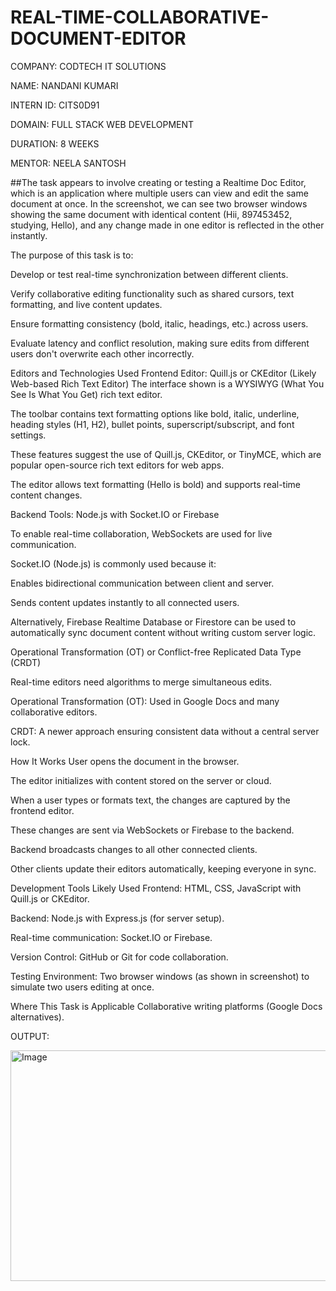 # REAL-TIME-COLLABORATIVE-DOCUMENT-EDITOR

COMPANY: CODTECH IT SOLUTIONS

NAME: NANDANI KUMARI

INTERN ID: CITS0D91

DOMAIN: FULL STACK WEB DEVELOPMENT

DURATION: 8 WEEKS

MENTOR: NEELA SANTOSH

##The task appears to involve creating or testing a Realtime Doc Editor, which is an application where multiple users can view and edit the same document at once. In the screenshot, we can see two browser windows showing the same document with identical content (Hii, 897453452, studying, Hello), and any change made in one editor is reflected in the other instantly.

The purpose of this task is to:

Develop or test real-time synchronization between different clients.

Verify collaborative editing functionality such as shared cursors, text formatting, and live content updates.

Ensure formatting consistency (bold, italic, headings, etc.) across users.

Evaluate latency and conflict resolution, making sure edits from different users don't overwrite each other incorrectly.

Editors and Technologies Used Frontend Editor: Quill.js or CKEditor (Likely Web-based Rich Text Editor)
The interface shown is a WYSIWYG (What You See Is What You Get) rich text editor.

The toolbar contains text formatting options like bold, italic, underline, heading styles (H1, H2), bullet points, superscript/subscript, and font settings.

These features suggest the use of Quill.js, CKEditor, or TinyMCE, which are popular open-source rich text editors for web apps.

The editor allows text formatting (Hello is bold) and supports real-time content changes.

Backend Tools: Node.js with Socket.IO or Firebase

To enable real-time collaboration, WebSockets are used for live communication.

Socket.IO (Node.js) is commonly used because it:

Enables bidirectional communication between client and server.

Sends content updates instantly to all connected users.

Alternatively, Firebase Realtime Database or Firestore can be used to automatically sync document content without writing custom server logic.

Operational Transformation (OT) or Conflict-free Replicated Data Type (CRDT)

Real-time editors need algorithms to merge simultaneous edits.

Operational Transformation (OT): Used in Google Docs and many collaborative editors.

CRDT: A newer approach ensuring consistent data without a central server lock.

How It Works
User opens the document in the browser.

The editor initializes with content stored on the server or cloud.

When a user types or formats text, the changes are captured by the frontend editor.

These changes are sent via WebSockets or Firebase to the backend.

Backend broadcasts changes to all other connected clients.

Other clients update their editors automatically, keeping everyone in sync.

Development Tools Likely Used
Frontend: HTML, CSS, JavaScript with Quill.js or CKEditor.

Backend: Node.js with Express.js (for server setup).

Real-time communication: Socket.IO or Firebase.

Version Control: GitHub or Git for code collaboration.

Testing Environment: Two browser windows (as shown in screenshot) to simulate two users editing at once.

Where This Task is Applicable
Collaborative writing platforms (Google Docs alternatives).

OUTPUT:

<img width="1317" height="369" alt="Image" src="https://github.com/user-attachments/assets/c38ca713-ff24-4f7c-b2ac-5f11aea05fd4" />
